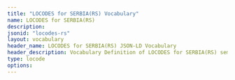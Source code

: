 ```yaml
---
title: "LOCODES for SERBIA(RS) Vocabulary"
name: LOCODES for SERBIA(RS) 
description: 
jsonid: "locodes-rs"
layout: vocabulary
header_name: LOCODES for SERBIA(RS) JSON-LD Vocabulary
header_description: Vocabulary Definition of LOCODES for SERBIA(RS) semantics in HTML format. JSON-LD format is available at [locodes-rs.jsonld](/vocabulary/locodes-rs.jsonld)
type: locode
options:
---
```

